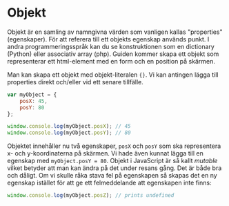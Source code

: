 ---
...
Objekt
==================================

Objekt är en samling av namngivna värden som vanligen kallas "properties" (egenskaper). För att referera till ett objekts egenskap används punkt. I andra programmeringsspråk kan du se konstruktionen som en dictionary (Python) eller associativ array (php). Guiden kommer skapa ett objekt som representerar ett html-element med en form och en position på skärmen.

Man kan skapa ett objekt med objekt-literalen `{}`. Vi kan antingen lägga till properties direkt och/eller vid ett senare tillfälle.

```javascript
var myObject = {
    posX: 45,
    posY: 80
};

window.console.log(myObject.posX); // 45
window.console.log(myObject.posY); // 80
```

Objektet innehåller nu två egenskaper, `posX` och `posY` som ska representera x- och y-koordinaterna på skärmen.
Vi hade även kunnat lägga till en egenskap med `myObject.posY = 80`. Objekt i JavaScript är så kallt *mutable* vilket betyder att man kan ändra på det under resans gång. Det är både bra och dåligt. Om vi skulle råka stava fel på egenskapen så skapas det en ny egenskap istället för att ge ett felmeddelande att egenskapen inte finns:

```javascript
window.console.log(myObject.posZ); // prints undefined
```
